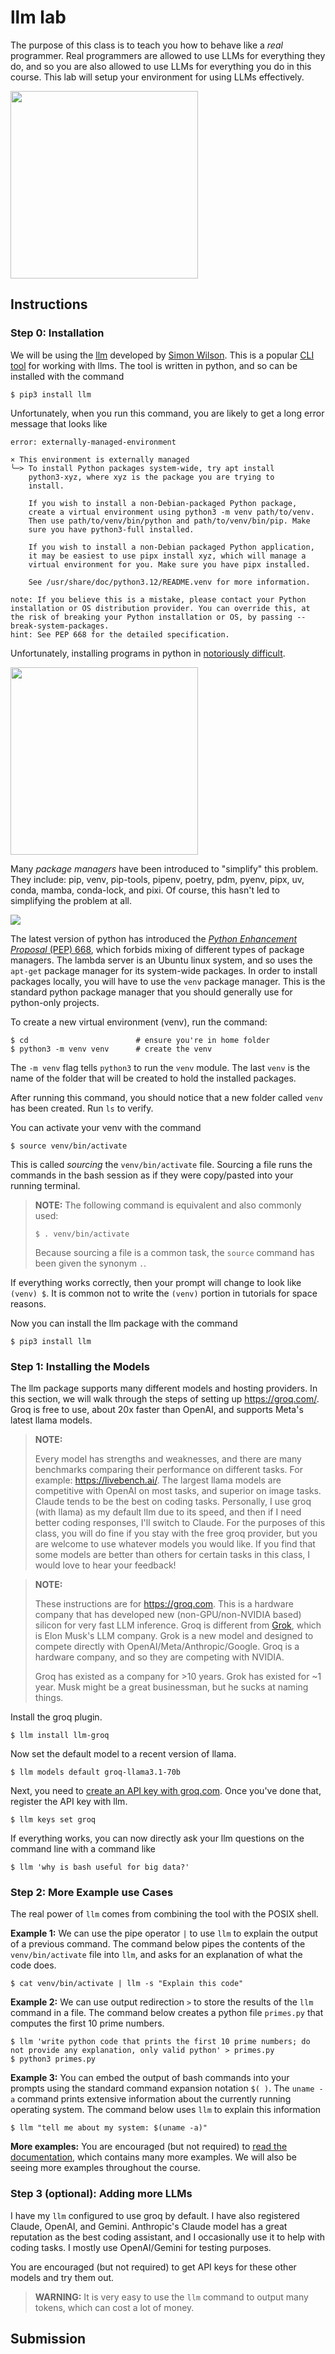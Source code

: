 # llm lab

The purpose of this class is to teach you how to behave like a *real* programmer.
Real programmers are allowed to use LLMs for everything they do,
and so you are also allowed to use LLMs for everything you do in this course.
This lab will setup your environment for using LLMs effectively.

<img src=img/oprah.png width=300px />

## Instructions

### Step 0: Installation

We will be using the [llm](https://github.com/simonw/llm) developed by [Simon Wilson](https://simonwillison.net/about/).
This is a popular [CLI tool](https://en.wikipedia.org/wiki/Command-line_interface) for working with llms.
The tool is written in python, and so can be installed with the command
```
$ pip3 install llm
```

Unfortunately, when you run this command, you are likely to get a long error message that looks like
```
error: externally-managed-environment

× This environment is externally managed
╰─> To install Python packages system-wide, try apt install
    python3-xyz, where xyz is the package you are trying to
    install.

    If you wish to install a non-Debian-packaged Python package,
    create a virtual environment using python3 -m venv path/to/venv.
    Then use path/to/venv/bin/python and path/to/venv/bin/pip. Make
    sure you have python3-full installed.

    If you wish to install a non-Debian packaged Python application,
    it may be easiest to use pipx install xyz, which will manage a
    virtual environment for you. Make sure you have pipx installed.

    See /usr/share/doc/python3.12/README.venv for more information.

note: If you believe this is a mistake, please contact your Python installation or OS distribution provider. You can override this, at the risk of breaking your Python installation or OS, by passing --break-system-packages.
hint: See PEP 668 for the detailed specification.
```

Unfortunately, installing programs in python in [notoriously difficult](https://nielscautaerts.xyz/python-dependency-management-is-a-dumpster-fire.html).

<img src=img/money.jpg width=300px />

Many *package managers* have been introduced to "simplify" this problem.
They include: pip, venv, pip-tools, pipenv, poetry, pdm, pyenv, pipx, uv, conda, mamba, conda-lock, and pixi.
Of course, this hasn't led to simplifying the problem at all.

<a href=https://xkcd.com/927/><img src=img/standards_2x.png /></a>

The latest version of python has introduced the [*Python Enhancement Proposal* (PEP) 668](https://peps.python.org/pep-0668/),
which forbids mixing of different types of package managers.
The lambda server is an Ubuntu linux system, and so uses the `apt-get` package manager for its system-wide packages.
In order to install packages locally, you will have to use the `venv` package manager.
This is the standard python package manager that you should generally use for python-only projects.

To create a new virtual environment (venv), run the command:
```
$ cd                        # ensure you're in home folder
$ python3 -m venv venv      # create the venv
```
The `-m venv` flag tells `python3` to run the `venv` module.
The last `venv` is the name of the folder that will be created to hold the installed packages.

After running this command, you should notice that a new folder called `venv` has been created.
Run `ls` to verify.

You can activate your venv with the command
```
$ source venv/bin/activate
```
This is called *sourcing* the `venv/bin/activate` file.
Sourcing a file runs the commands in the bash session as if they were copy/pasted into your running terminal.

> **NOTE:**
> The following command is equivalent and also commonly used:
> ```
> $ . venv/bin/activate
> ```
> Because sourcing a file is a common task, the `source` command has been given the synonym `.`.

If everything works correctly, then your prompt will change to look like `(venv) $`.
It is common not to write the `(venv)` portion in tutorials for space reasons.

Now you can install the llm package with the command
```
$ pip3 install llm
```

### Step 1: Installing the Models

The llm package supports many different models and hosting providers.
In this section, we will walk through the steps of setting up <https://groq.com/>.
Groq is free to use, about 20x faster than OpenAI, and supports Meta's latest llama models.

> **NOTE:**
>
> Every model has strengths and weaknesses,
> and there are many benchmarks comparing their performance on different tasks.
> For example: <https://livebench.ai/>.
> The largest llama models are competitive with OpenAI on most tasks, and superior on image tasks.
> Claude tends to be the best on coding tasks.
> Personally, I use groq (with llama) as my default llm due to its speed,
> and then if I need better coding responses, I'll switch to Claude.
> For the purposes of this class, you will do fine if you stay with the free groq provider,
> but you are welcome to use whatever models you would like.
> If you find that some models are better than others for certain tasks in this class, I would love to hear your feedback!

> **NOTE:**
> 
> These instructions are for <https://groq.com>.
> This is a hardware company that has developed new (non-GPU/non-NVIDIA based) silicon for very fast LLM inference.
> Groq is different from [Grok](https://x.ai/),
> which is Elon Musk's LLM company.
> Grok is a new model and designed to compete directly with OpenAI/Meta/Anthropic/Google.
> Groq is a hardware company, and so they are competing with NVIDIA.
>
> Groq has existed as a company for >10 years.
> Grok has existed for ~1 year.
> Musk might be a great businessman,
> but he sucks at naming things.

Install the groq plugin.
```
$ llm install llm-groq
```

Now set the default model to a recent version of llama.
```
$ llm models default groq-llama3.1-70b
```

Next, you need to [create an API key with groq.com](https://console.groq.com/keys).
Once you've done that, register the API key with llm.
```
$ llm keys set groq
```

If everything works, you can now directly ask your llm questions on the command line with a command like
```
$ llm 'why is bash useful for big data?'
```

### Step 2: More Example use Cases

The real power of `llm` comes from combining the tool with the POSIX shell.

**Example 1:**
We can use the pipe operator `|` to use `llm` to explain the output of a previous command.
The command below pipes the contents of the `venv/bin/activate` file into `llm`, and asks for an explanation of what the code does.
```
$ cat venv/bin/activate | llm -s "Explain this code"
```

**Example 2:**
We can use output redirection `>` to store the results of the `llm` command in a file.
The command below creates a python file `primes.py` that computes the first 10 prime numbers.
```
$ llm 'write python code that prints the first 10 prime numbers; do not provide any explanation, only valid python' > primes.py
$ python3 primes.py
```

**Example 3:**
You can embed the output of bash commands into your prompts using the standard command expansion notation `$( )`.
The `uname -a` command prints extensive information about the currently running operating system.
The command below uses `llm` to explain this information
```
$ llm "tell me about my system: $(uname -a)"
```

**More examples:**
You are encouraged (but not required) to [read the documentation](https://llm.datasette.io/en/stable/usage.html),
which contains many more examples.
We will also be seeing more examples throughout the course.

### Step 3 (optional): Adding more LLMs

I have my `llm` configured to use groq by default.
I have also registered Claude, OpenAI, and Gemini.
Anthropic's Claude model has a great reputation as the best coding assistant,
and I occasionally use it to help with coding tasks.
I mostly use OpenAI/Gemini for testing purposes.

You are encouraged (but not required) to get API keys for these other models and try them out.

> **WARNING:**
> It is very easy to use the `llm` command to output many tokens,
> which can cost a lot of money.

## Submission
